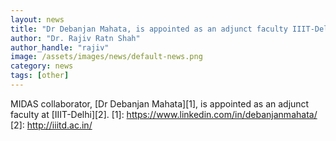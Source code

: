 ```yaml
---
layout: news
title: "Dr Debanjan Mahata, is appointed as an adjunct faculty IIIT-Delhi"
author: "Dr. Rajiv Ratn Shah"
author_handle: "rajiv"
image: /assets/images/news/default-news.png
category: news
tags: [other]
---
```

MIDAS collaborator, [Dr Debanjan Mahata][1], is appointed as an adjunct faculty at [IIIT-Delhi][2]. 
[1]: https://www.linkedin.com/in/debanjanmahata/
[2]: http://iiitd.ac.in/